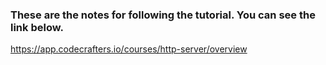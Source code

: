 ### These are the notes for following the tutorial. You can see the link below.

https://app.codecrafters.io/courses/http-server/overview
